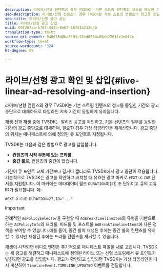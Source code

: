 ```yaml
---
description: 라이브/선형 컨텐츠의 경우 TVSDK는 기본 스트림 컨텐츠의 청크를 동일한 기간의 광고 중단으로 대체하므로 타임라인 지속 시간이 동일하게 유지됩니다.
seo-description: 라이브/선형 컨텐츠의 경우 TVSDK는 기본 스트림 컨텐츠의 청크를 동일한 기간의 광고 중단으로 대체하므로 타임라인 지속 시간이 동일하게 유지됩니다.
seo-title: 라이브/선형 광고 삽입
title: 라이브/선형 광고 삽입
uuid: 69f287aa-b707-442b-8e07-16f81b242c4b
translation-type: tm+mt
source-git-commit: 040655d8ba5f91c98ed0584c08db226ffe1e0f4e
workflow-type: tm+mt
source-wordcount: '324'
ht-degree: 0%

---
```



# 라이브/선형 광고 확인 및 삽입{#live-linear-ad-resolving-and-insertion}

라이브/선형 컨텐츠의 경우 TVSDK는 기본 스트림 컨텐츠의 청크를 동일한 기간의 광고 중단으로 대체하므로 타임라인 지속 시간이 동일하게 유지됩니다.

재생 전과 재생 중에 TVSDK는 알려진 광고를 확인하고, 기본 컨텐츠의 일부를 동일한 기간의 광고 중단으로 대체하며, 필요한 경우 가상 타임라인을 재계산합니다. 광고 중단의 위치는 매니페스트에 의해 정의된 큐 포인트로 지정됩니다.

TVSDK는 다음과 같은 방법으로 광고를 삽입합니다.

* **컨텐츠의 시작 부분에 있는 프리롤**.
* **중간 롤로**, 컨텐츠의 중간에 있습니다.

기간이 큐 포인트 교체 기간보다 길거나 짧더라도 TVSDK에서 광고 중단이 적용됩니다. 기본적으로 TVSDK는 광고를 확인하고 배치할 때 유효한 광고 마커로 `#EXT-X-CUE` 단서를 지원합니다. 이 마커에는 메타데이터 필드 `DURATION`이(가) 초 단위이고 큐의 고유 ID가 필요합니다. 예:

```
#EXT-X-CUE:DURATION=27,ID="..."
```

>[!IMPORTANT]
>
>관례적인 `AdPolicySelector`을 구현할 때 `AdBreakTimelineItem`의 유형을 기반으로 하는 `AdPolicyInfo`의 프리롤, 미드롤 및 포스트롤 `AdBreakTimelineItem`s에 다른 정책을 부여할 수 있습니다.예를 들어, 중간 롤이 재생된 후에는 중간 롤의 컨텐츠를 유지할 수 있지만 재생된 후에는 프리롤 컨텐츠를 제거할 수 있습니다.

재생이 시작되면 비디오 엔진은 주기적으로 매니페스트 파일을 새로 고칩니다. TVSDK는 새 광고를 해결하고 매니페스트에 정의된 라이브 또는 선형 스트림에서 큐 포인트가 발견되면 광고를 삽입합니다. 광고가 확인되고 삽입되면 TVSDK는 가상 타임라인을 다시 계산하여 `TimelineEvent.TIMELINE_UPDATED` 이벤트를 전달합니다.
